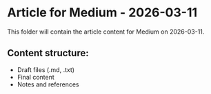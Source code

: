 # Article for Medium - 2026-03-11

This folder will contain the article content for Medium on 2026-03-11.

## Content structure:
- Draft files (.md, .txt)
- Final content
- Notes and references
